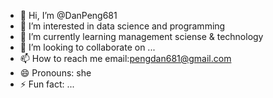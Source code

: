 - 👋 Hi, I’m @DanPeng681
- 👀 I’m interested in data science and programming
- 🌱 I’m currently learning management sciense & technology
- 💞️ I’m looking to collaborate on ...
- 📫 How to reach me email:pengdan681@gmail.com
- 😄 Pronouns: she
- ⚡ Fun fact: ...

<!---
DanPeng681/DanPeng681 is a ✨ special ✨ repository because its `README.md` (this file) appears on your GitHub profile.
You can click the Preview link to take a look at your changes.
--->
